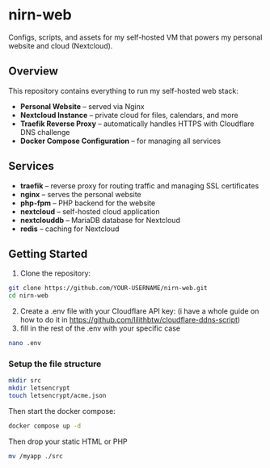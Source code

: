 # nirn-web

Configs, scripts, and assets for my self-hosted VM that powers my personal website and cloud (Nextcloud).

## Overview

This repository contains everything to run my self-hosted web stack:

- **Personal Website** – served via Nginx  
- **Nextcloud Instance** – private cloud for files, calendars, and more  
- **Traefik Reverse Proxy** – automatically handles HTTPS with Cloudflare DNS challenge  
- **Docker Compose Configuration** – for managing all services

## Services

- **traefik** – reverse proxy for routing traffic and managing SSL certificates  
- **nginx** – serves the personal website  
- **php-fpm** – PHP backend for the website  
- **nextcloud** – self-hosted cloud application  
- **nextclouddb** – MariaDB database for Nextcloud  
- **redis** – caching for Nextcloud  

## Getting Started

1. Clone the repository:

```bash
git clone https://github.com/YOUR-USERNAME/nirn-web.git
cd nirn-web
```
2. Create a .env file with your Cloudflare API key: (i have a whole guide on how to do it in https://github.com/lilithbtw/cloudflare-ddns-script)
3. fill in the rest of the .env with your specific case
```bash
nano .env
```
### Setup the file structure
```bash
mkdir src
mkdir letsencrypt
touch letsencrypt/acme.json
```
Then start the docker compose:
```bash
docker compose up -d
```
Then drop your static HTML or PHP
```bash
mv /myapp ./src
```
